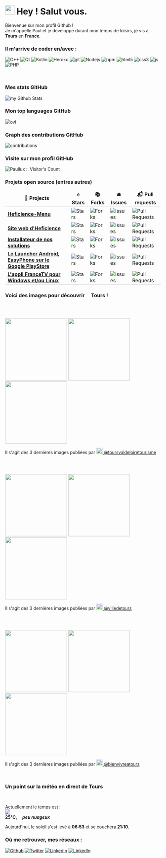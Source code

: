 

<h1><img src="https://emojis.slackmojis.com/emojis/images/1531849430/4246/blob-sunglasses.gif?1531849430"
width="30"/> Hey ! Salut vous.</h1>


<p> Bienvenue sur mon profil Github ! </br> Je m'appelle Paul et je developpe durant mon temps de loisirs, je vis à
	<img
	src="https://cdn-icons-png.flaticon.com/512/197/197560.png" width="13"/> <b>Tours</b> en <b>France</b>.
</p>

<h3> Il m'arrive de coder en/avec :</h3>
<p>
  <img alt="C++" src="https://img.shields.io/badge/-c++-00599C?style=flat-square&logo=c%2B%2B&logoColor=white" />
  <img alt="Qt" src="https://img.shields.io/badge/-Qt-41CD52?style=flat-square&logo=github-actions&logoColor=white" />
  <img alt="Kotlin" src="https://img.shields.io/badge/-Kotlin-7F52FF?style=flat-square&logo=github-actions&logoColor=white" />
  <img alt="Heroku" src="https://img.shields.io/badge/-Heroku-430098?style=flat-square&logo=heroku&logoColor=white" />
  <img alt="git" src="https://img.shields.io/badge/-Git-F05032?style=flat-square&logo=git&logoColor=white" />
  <img alt="Nodejs" src="https://img.shields.io/badge/-Nodejs-43853d?style=flat-square&logo=Node.js&logoColor=white" />
  <img alt="npm" src="https://img.shields.io/badge/-NPM-CB3837?style=flat-square&logo=npm&logoColor=white" />
  <img alt="html5" src="https://img.shields.io/badge/-HTML5-E34F26?style=flat-square&logo=html5&logoColor=white" />
  <img alt="css3" src="https://img.shields.io/badge/-CSS3-1572B6?style=flat-square&logo=css3&logoColor=white" />
  <img alt="js" src="https://img.shields.io/badge/-JavaScript-F7DF1E?style=flat-square&logo=javascript&logoColor=black" />
  <img alt="PHP" src="https://img.shields.io/badge/-PHP-777BB4?style=flat-square&logo=php&logoColor=white" />
</p>
<br>
<h3>Mes stats GitHub</h3>
<img src="https://github-readme-stats.vercel.app/api?username=Paullux&locale=fr&line_height=20&title_color=2B5BBD&icon_color=1124BB&text_color=A1A1A1&bg_color=0,000000,130F40" alt="my Github Stats"/>
<br>
<h3>Mon top languages GitHub</h3>
<img src="https://github-readme-stats.vercel.app/api/top-langs?username=Paullux&show_icons=true&locale=fr&line_height=20&layout=compact&title_color=2B5BBD&icon_color=1124BB&text_color=A1A1A1&bg_color=0,000000,130F40" alt="ovi" />
<br>
<h3>Graph des contributions GitHub</h3>
<img src="https://activity-graph.herokuapp.com/graph?username=Paullux&theme=react-dark&hide_border=true&area=true" alt="contributions" />
<br>
<h3>Visite sur mon profil GitHub</h3>
<img src="https://profile-counter.glitch.me/{Paullux}/count.svg" alt="Paullux :: Visitor's Count" />
<br>
<h3>Projets open source (entres autres)</h3>
<table>
  <thead align="center">
    <tr border: none;>
      <td><b>🎁 Projects</b></td>
      <td><b>⭐ Stars</b></td>
      <td><b>📚 Forks</b></td>
      <td><b>🛎 Issues</b></td>
      <td><b>📬 Pull requests</b></td>
    </tr>
  </thead>
  <tbody>
    <tr>
      <td><a href="https://github.com/Heficience/Heficience-menu"><b>Heficience-Menu</b></a></td>
      <td><img alt="Stars"
src="https://img.shields.io/github/stars/Heficience/Heficience-menu?style=flat-square&labelColor=343b41"/></td>
      <td><img alt="Forks"
src="https://img.shields.io/github/forks/Heficience/Heficience-menu?style=flat-square&labelColor=343b41"/></td>
      <td><img alt="Issues"
src="https://img.shields.io/github/issues/Heficience/Heficience-menu?style=flat-square&labelColor=343b41"/></td>
      <td><img alt="Pull Requests"
src="https://img.shields.io/github/issues-pr/Heficience/Heficience-menu?style=flat-square&labelColor=343b41"/></td>
    </tr>
	  <tr>
      <td><a
href="https://github.com/Heficience/heficience-site-web"><b>Site web d'Heficience</b></a></td>
      <td><img alt="Stars"
src="https://img.shields.io/github/stars/Heficience/heficience-site-web?style=flat-square&labelColor=343b41"/></td>
      <td><img alt="Forks"
src="https://img.shields.io/github/forks/Heficience/heficience-site-web?style=flat-square&labelColor=343b41"/></td>
      <td><img alt="Issues"
src="https://img.shields.io/github/issues/Heficience/heficience-site-web?style=flat-square&labelColor=343b41"/></td>
      <td><img alt="Pull Requests"
src="https://img.shields.io/github/issues-pr/Heficience/heficience-site-web?style=flat-square&labelColor=343b41"/></td>
    </tr>
    <tr>
      <td><a href="https://github.com/Heficience/HSuperMenu"><b>Installateur de nos solutions</b></a></td>
      <td><img alt="Stars"
src="https://img.shields.io/github/stars/Heficience/HSuperMenu?style=flat-square&labelColor=343b41"/></td>
      <td><img alt="Forks"
src="https://img.shields.io/github/forks/Heficience/HSuperMenu?style=flat-square&labelColor=343b41"/></td>
      <td><img alt="Issues"
src="https://img.shields.io/github/issues/Heficience/HSuperMenu?style=flat-square&labelColor=343b41"/></td>
      <td><img alt="Pull Requests"
src="https://img.shields.io/github/issues-pr/Heficience/HSuperMenu?style=flat-square&labelColor=343b41"/></td>
    </tr>
		<tr>
      <td><a href="https://github.com/Heficience/Heficience-Launcher-Android"><b>Le Launcher Android, EasyPhone sur le Google PlayStore</b></a></td>
      <td><img alt="Stars"
src="https://img.shields.io/github/stars/Heficience/Heficience-Launcher-Android?style=flat-square&labelColor=343b41"/></td>
      <td><img alt="Forks"
src="https://img.shields.io/github/forks/Heficience/Heficience-Launcher-Android?style=flat-square&labelColor=343b41"/></td>
      <td><img alt="Issues"
src="https://img.shields.io/github/issues/Heficience/Heficience-Launcher-Android?style=flat-square&labelColor=343b41"/></td>
      <td><img alt="Pull Requests"
src="https://img.shields.io/github/issues-pr/Heficience/Heficience-Launcher-Android?style=flat-square&labelColor=343b41"/></td>
    </tr>
		<tr>
			<td><a href="https://github.com/Paullux/FranceTV"><b>L'appli FranceTV pour Windows et/ou Linux</b></a></td>
			<td><img alt="Stars"
src="https://img.shields.io/github/stars/Paullux/FranceTV?style=flat-square&labelColor=343b41"/></td>
			<td><img alt="Forks"
src="https://img.shields.io/github/forks/Paullux/FranceTV?style=flat-square&labelColor=343b41"/></td>
			<td><img alt="Issues"
src="https://img.shields.io/github/issues/Paullux/FranceTV?style=flat-square&labelColor=343b41"/></td>
			<td><img alt="Pull Requests"
src="https://img.shields.io/github/issues-pr/Paullux/FranceTV?style=flat-square&labelColor=343b41"/></td>
		</tr>
  </tbody>
</table>

<h3>Voici des images pour découvrir <img src="https://cdn-icons-png.flaticon.com/512/197/197560.png" width="13"/> Tours !</h3>
<br><br>
<p><img width="200" src="https:&#x2F;&#x2F;cdn1.dumpor.com&#x2F;view?q&#x3D;jEWO3YmN40DZpN3Xj52XmEEM2EjMwMjN9U2bmcnWVdnTPRWOqV3XmZHU2UTc1x0c0ZleBJmRGxkQ0o0TQFjSwZFcww0cBBDOUF0XwATPo9mJ10yN9I2YjZSQBFUQCFkR5gTVQFUPtRWZmIlW0N0YfhVQrVDbFVla18GRJdWPjh2bfNmbfZCOwETP0F2YfNmbfZSbvNmLtFmcnFGdz5WauR2YuQnblRnbvN2c9QHafNmbfZCM0IDewQjMz9VNxU2XnBnatQ3ck1Dc0N3PnBnau42X0gDN0MDO1YjN0kzN3ATM1UDMy8lMzkzNwkDO4YDM4ITNwEzX2ADNxYDN5kjMvUTMtUDO4IjLxUDdvY3Lt92Yu0WYydWY0Nnbp5GZj5CduVGdu92Yz9yL6MHc0RHa" /> <img width="200" src="https:&#x2F;&#x2F;cdn1.dumpor.com&#x2F;view?q&#x3D;jEWO3YmN40DZpN3Xj52XmMUQ0EUMwMjN9U2bmEUYohld4gnMK91ZThkYzQ0b0FmbwpXRyh3Q5cXUtcEcpRUc1QUc2xWTPlEOUF0XwATPo9mJ10yN9I2YjZSQBFUQCFkR5gTVQFUPtRWZmknZzUEO5gVQrZHUE9UU4YkdPxUPjh2bfNmbfZCNwETP0F2YfNmbfZSbvNmLtFmcnFGdz5WauR2YuQnblRnbvN2c9QHafNmbfZCM0IDewQjMz9VNxU2XnBnatQ3ck1Dc0N3PnBnau42X1QjNwYzNycTN0QTN5YDMxAjMy8FMyYDO2AzMxcDM5YTM5MzXwMDO2UDN4kjMvUTMtUDO4IjLxUDdvY3Lt92Yu0WYydWY0Nnbp5GZj5CduVGdu92Yz9yL6MHc0RHa" /> <img width="200" src="https:&#x2F;&#x2F;cdn1.dumpor.com&#x2F;view?q&#x3D;jEWO3YmN40DZpN3Xj52XmMDMwMUMwMjN9U2bmElRhx0RrZzUGRVLCllbkdGUrl2Mq5kbTZTNzMlMCdFaKNXezoWcuJ0TUdFOUF0XwATPo9mJ10yN9I2YjZSQBFUQCFkR5gTVQFUPtRWZmMneE1CdfhVQNB1QTZnVoZDW1VXPjh2bfNmbfZCNwETP0F2YfNmbfZSbvNmLtFmcnFGdz5WauR2YuQnblRnbvN2c9QHafNmbfZCM0IDewQjMz9VNxU2XnBnatQ3ck1Dc0N3PnBnau42XzETN1kTM2cTOyYDOzkDO0ATM08lN3MjMxgjM0kDN4UzN4UzX0YjNwcDO3kjMvUTMtUDO4IjLxUDdvY3Lt92Yu0WYydWY0Nnbp5GZj5CduVGdu92Yz9yL6MHc0RHa" /></p>
<p>Il s'agit des 3 dernières images publiées par <a href="https://www.instagram.com/toursvaldeloiretourisme" target="_blank"><img
src="https://upload.wikimedia.org/wikipedia/commons/thumb/e/e7/Instagram_logo_2016.svg/1024px-Instagram_logo_2016.svg.png" width="20"/>
@toursvaldeloiretourisme</a></p>
<br><br>
<p><img width="200" src="https:&#x2F;&#x2F;cdn1.dumpor.com&#x2F;view?q&#x3D;jEWO3YmN40DZpN3Xj52XmkTO0EjMwMjN9U2bmcXelFjbTFUdERla1MVWtdkZqN1VPljZIdVUt1ETPR0YIF2N1UleqFDR3gXOUF0XwATPo9mJ10yN9I2YjZSQBFUQCFkR5gTVQFUPtRWZmckbUlEZ4gVQJZHeCRGbVZmbN9VPjh2bfNmbfZiNwETP0F2YfNmbfZSbvNmLtFmcnFGdz5WauR2YuQnblRnbvN2c9QHafNmbfZCM0IDewQjMz9VNxU2XnBnatQ3ck9VYwgDMx4CM4ATMuQzMx4CMj1Dc0N3PnBnau42X1ETOyUzM2UzMycDO0IDOyczN38FNxMjM4QzN2gDNzMTNwgzXzAzNyYDO5kjMvUTMtUDO4IjLxUDdvY3Lt92Yu0WYydWY0Nnbp5GZj5CduVGdu92Yz9yL6MHc0RHa" /> <img width="200" src="https:&#x2F;&#x2F;cdn1.dumpor.com&#x2F;view?q&#x3D;%3D%3DwIhlzNmZDO9QWaz91Yu9lJCZjM2IDMzYTPl9mJRZUafdFVxElZM52dJdzSfRXdxNkRjpXd0RFNzE0X1h0NkZ3TCJXYxckbGlDVB9FMw0DavZSNtcTPiN2YmEUQBFkQBZUO4UFUB1TbkVmJyl0TKR2XYF0cCRXMtEXOQZkVB1zYo92Xj52XmgDMx0DdhN2Xj52Xm02bj5SbhJ3ZhR3culmbkNmL05WZ052bjNXP0h2Xj52XmADNygHM0IzcfVTMl91ZwpWL0NHZ9AHdz9zZwpmLu9FM1MjNxgTNycjN2MTO3cTOwkjMfZTM4IjN3cTN3YTNzcjM0EzXyQTM3gzM5kjMvUTMtUDO4IjLxUDdvY3Lt92Yu0WYydWY0Nnbp5GZj5CduVGdu92Yz9yL6MHc0RHa" /> <img width="200" src="https:&#x2F;&#x2F;cdn3.dumpor.com&#x2F;view?q&#x3D;%3DMSY5cjZ2gTPkl2cfNmbfZyMBF0MxAzM20TZvZydN5UTfV1U3c1ayZVLxclcT1iaRBXbFBnS4hXaPFkMEhlewc1dspndiB1StQVQfBDM9g2bmUTL30jYjNmJBFUQBJUQGlDOVBVQ90GZlZich50SU1CWBlldL12bUBHNPlUY9MGav91Yu9lJyATM9QXYj91Yu9lJt92Yu0WYydWY0Nnbp5GZj5CduVGdu92Yz1Ddo91Yu9lJwQjM4BDNyM3X1ETZfdGcq1CdzRWPwR3c%2FcGcq5ibfRDM5gDMxUzM0AjNyETNzkTOy8FN5QDNygDNyIjM4kTMwYzXygjMwYTM5kjMvUTMtUDO4IjLxUDdvY3Lt92Yu0WYydWY0Nnbp5GZj5CduVGdu92Yz9yL6MHc0RHa" /></p>
<p>Il s'agit des 3 dernières images publiées par <a href="https://www.instagram.com/villedetours" target="_blank"><img
src="https://upload.wikimedia.org/wikipedia/commons/thumb/e/e7/Instagram_logo_2016.svg/1024px-Instagram_logo_2016.svg.png" width="20"/>
@villedetours</a></p>
<br><br>
<p><img width="200" src="https:&#x2F;&#x2F;cdn3.dumpor.com&#x2F;view?q&#x3D;%3DMSY5cjZ2gTPkl2cfNmbfZyM4cTQwAzM20TZvZSUBtGMjJ0bIllS3QnY4M0aTlDWplkZ0YEW0hne2F0ZVdkMoJFOGR1VnFTN4QVQfBDM9g2bmUTL30jYjNmJBFUQBJUQGlDOVBVQ90GZlZiQYpWYQ9FWB1EaKRlMZRHdoV3S9MGav91Yu9lJ5ATM9QXYj91Yu9lJt92Yu0WYydWY0Nnbp5GZj5CduVGdu92Yz1Ddo91Yu9lJwQjM4BDNyM3X1MTZfdGcq1CdzR2XhBDN0EjLwQDNx4CO34CMj1Dc0N3PnBnau42X3cDO2kjM4kDOxgDO5MzNzAjMy8VNyEzN1IzM4YDO0gDM0kzX1UDM0cTM2cjMvUTMtUDO4IjLxUDdvY3Lt92Yu0WYydWY0Nnbp5GZj5CduVGdu92Yz9yL6MHc0RHa" /> <img width="200" src="https:&#x2F;&#x2F;cdn1.dumpor.com&#x2F;view?q&#x3D;jEWO3YmN40DZpN3Xj52XmUzQCNEMwMjN9U2bmElT4dnQOhVNHV1ZR5kS6dleidHZrlXZSRHTR9kTvp2QkZjQHhkb6RVZWhWOUF0XwATPo9mJ10yN9I2YjZSQBFUQCFkR5gTVQFUPtRWZmcXRv1Gd5gVQ08UUhdXT1ZmdClXPjh2bfNmbfZiNwETP0F2YfNmbfZSbvNmLtFmcnFGdz5WauR2YuQnblRnbvN2c9QHafNmbfZCM0IDewQjMz9VNzU2XnBnatQ3ck1Dc0N3PnBnau42XxgzN4ETMwkzNxMDNyIjMyUTN38lMyYjM3EDNzIjMxEzNwUzXwcjM2gzNzcjMvUTMtUDO4IjLxUDdvY3Lt92Yu0WYydWY0Nnbp5GZj5CduVGdu92Yz9yL6MHc0RHa" /> <img width="200" src="https:&#x2F;&#x2F;cdn1.dumpor.com&#x2F;view?q&#x3D;jEWO3YmN40DZpN3Xj52XmIkQ4UTMwMjN9U2bmc2cXlzQ0x2MwpUOL1CU4QzRoF1MJJkR1gnSu9mMOllemdnVU9ke28lcC92XUF0XwATPo9mJ10yN9I2YjZSQBFUQCFkR5gTVQFUPtRWZmwkZJpmZtgVQ31WZM1WTO12U49UPjh2bfNmbfZSNwETP0F2YfNmbfZSbvNmLtFmcnFGdz5WauR2YuQnblRnbvN2c9QHafNmbfZCM0IDewQjMz9VNzU2XnBnatQ3ck1Dc0N3PnBnau42X1UjNzEDO1YzNxAzMyYTOxYjN08VO0kjM4UTM1YDO1gzNzMzX5QDM1QDNzcjMvUTMtUDO4IjLxUDdvY3Lt92Yu0WYydWY0Nnbp5GZj5CduVGdu92Yz9yL6MHc0RHa" /></p>
<p>Il s'agit des 3 dernières images publiées par <a href="https://www.instagram.com/bienvivreatours" target="_blank"><img
src="https://upload.wikimedia.org/wikipedia/commons/thumb/e/e7/Instagram_logo_2016.svg/1024px-Instagram_logo_2016.svg.png" width="20"/>
@bienvivreatours</a></p>
<br>

<h3> Un point sur la météo en direct de Tours </h3><br>
<p>Actuellement le temps est :
	</br>
	<img src="http://openweathermap.org/img/wn/02d@2x.png"/>
	</br>
	<b> 25°C, <i>&emsp;peu nuageux</i>
	</b>
</p>
<p>Aujourd'hui, le soleil s'est levé à
	<b>06:53</b> et se couchera
	<b>21:10</b>.
</p>

<h3>Où me retrouver, mes réseaux :</h3>
<p><a href="https://github.com/Paullux" target="_blank"><img alt="Github" src="https://img.shields.io/badge/GitHub-%2312100E.svg?&style=for-the-badge&logo=Github&logoColor=white" /></a> <a href="https://twitter.com/PaulWOISARD" target="_blank"><img alt="Twitter" src="https://img.shields.io/badge/twitter-%231DA1F2.svg?&style=for-the-badge&logo=twitter&logoColor=white" /></a> <a href="https://www.linkedin.com/in/paul-woisard-147308b" target="_blank"><img alt="LinkedIn" src="https://img.shields.io/badge/linkedin-%230077B5.svg?&style=for-the-badge&logo=linkedin&logoColor=white" /></a> <a href="https://discord.gg/2dxKDJ2RNK" target="_blank"><img alt="LinkedIn" src="https://img.shields.io/badge/discord-%235865F2.svg?&style=for-the-badge&logo=discord&logoColor=white" /></a>
</p>
